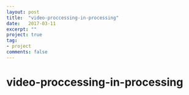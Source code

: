 ```yaml
---
layout: post
title:  "video-proccessing-in-processing"
date:   2017-03-11
excerpt: ""
project: true
tag:
- project
comments: false
---
```

# video-proccessing-in-processing
